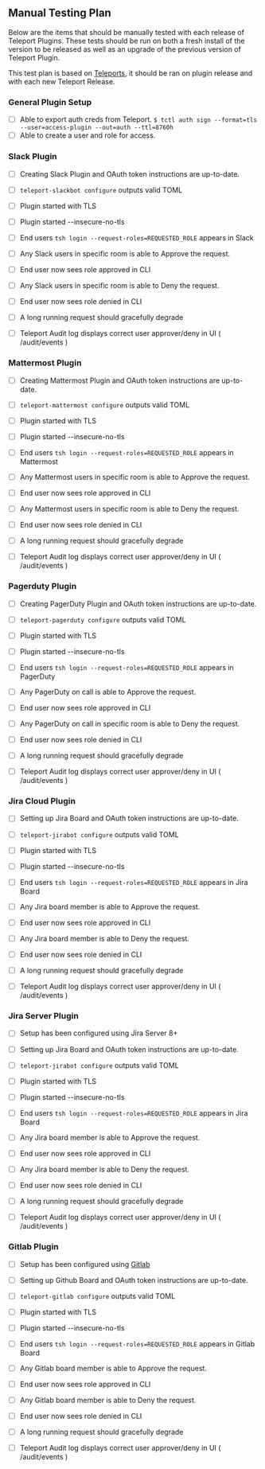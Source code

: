 
## Manual Testing Plan

Below are the items that should be manually tested with each release of Teleport Plugins.
These tests should be run on both a fresh install of the version to be released
as well as an upgrade of the previous version of Teleport Plugin.

This test plan is based on [Teleports](https://github.com/gravitational/teleport/blob/master/docs/testplan.md), 
it should be ran on plugin release and with each new Teleport Release. 

### General Plugin Setup

- [ ] Able to export auth creds from Teleport. `$ tctl auth sign --format=tls --user=access-plugin --out=auth --ttl=8760h`
- [ ] Able to create a user and role for access.

### Slack Plugin

- [ ] Creating Slack Plugin and OAuth token instructions are up-to-date. 
- [ ] `teleport-slackbot configure` outputs valid TOML
- [ ] Plugin started with TLS
- [ ] Plugin started --insecure-no-tls

- [ ] End users `tsh login --request-roles=REQUESTED_ROLE` appears in Slack
- [ ] Any Slack users in specific room is able to Approve the request.
- [ ] End user now sees role approved in CLI
- [ ] Any Slack users in specific room is able to Deny the request.
- [ ] End user now sees role denied in CLI

- [ ] A long running request should gracefully degrade

- [ ] Teleport Audit log displays correct user approver/deny in UI ( /audit/events )

### Mattermost Plugin

- [ ] Creating Mattermost Plugin and OAuth token instructions are up-to-date. 
- [ ] `teleport-mattermost configure` outputs valid TOML
- [ ] Plugin started with TLS
- [ ] Plugin started --insecure-no-tls

- [ ] End users `tsh login --request-roles=REQUESTED_ROLE` appears in Mattermost
- [ ] Any Mattermost users in specific room is able to Approve the request.
- [ ] End user now sees role approved in CLI
- [ ] Any Mattermost users in specific room is able to Deny the request.
- [ ] End user now sees role denied in CLI

- [ ] A long running request should gracefully degrade

- [ ] Teleport Audit log displays correct user approver/deny in UI ( /audit/events )

### Pagerduty Plugin

- [ ] Creating PagerDuty Plugin and OAuth token instructions are up-to-date. 
- [ ] `teleport-pagerduty configure` outputs valid TOML
- [ ] Plugin started with TLS
- [ ] Plugin started --insecure-no-tls

- [ ] End users `tsh login --request-roles=REQUESTED_ROLE` appears in PagerDuty
- [ ] Any PagerDuty on call is able to Approve the request.
- [ ] End user now sees role approved in CLI
- [ ] Any PagerDuty on call  in specific room is able to Deny the request.
- [ ] End user now sees role denied in CLI

- [ ] A long running request should gracefully degrade

- [ ] Teleport Audit log displays correct user approver/deny in UI ( /audit/events )


### Jira Cloud Plugin

- [ ] Setting up Jira Board and OAuth token instructions are up-to-date. 
- [ ] `teleport-jirabot configure` outputs valid TOML
- [ ] Plugin started with TLS
- [ ] Plugin started --insecure-no-tls

- [ ] End users `tsh login --request-roles=REQUESTED_ROLE` appears in Jira Board
- [ ] Any Jira board member is able to Approve the request.
- [ ] End user now sees role approved in CLI
- [ ] Any Jira board member is able to Deny the request.
- [ ] End user now sees role denied in CLI

- [ ] A long running request should gracefully degrade

- [ ] Teleport Audit log displays correct user approver/deny in UI ( /audit/events )

### Jira Server Plugin

- [ ] Setup has been configured using Jira Server 8+
- [ ] Setting up Jira Board and OAuth token instructions are up-to-date. 
- [ ] `teleport-jirabot configure` outputs valid TOML
- [ ] Plugin started with TLS
- [ ] Plugin started --insecure-no-tls

- [ ] End users `tsh login --request-roles=REQUESTED_ROLE` appears in Jira Board
- [ ] Any Jira board member is able to Approve the request.
- [ ] End user now sees role approved in CLI
- [ ] Any Jira board member is able to Deny the request.
- [ ] End user now sees role denied in CLI

- [ ] A long running request should gracefully degrade

- [ ] Teleport Audit log displays correct user approver/deny in UI ( /audit/events )

### Gitlab Plugin

- [ ] Setup has been configured using [Gitlab](https://about.gitlab.com/install/)
- [ ] Setting up Github Board and OAuth token instructions are up-to-date. 
- [ ] `teleport-gitlab configure` outputs valid TOML
- [ ] Plugin started with TLS
- [ ] Plugin started --insecure-no-tls

- [ ] End users `tsh login --request-roles=REQUESTED_ROLE` appears in Gitlab Board
- [ ] Any Gitlab board member is able to Approve the request.
- [ ] End user now sees role approved in CLI
- [ ] Any Gitlab board member is able to Deny the request.
- [ ] End user now sees role denied in CLI

- [ ] A long running request should gracefully degrade

- [ ] Teleport Audit log displays correct user approver/deny in UI ( /audit/events )